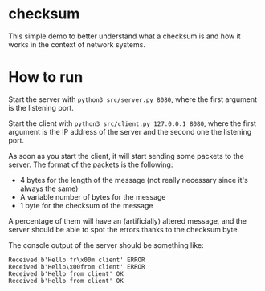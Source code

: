 # checksum
This simple demo to better understand what a checksum is and how it works in the context of network systems.

# How to run
Start the server with `python3 src/server.py 8080`, where the first argument is the listening port.

Start the client with `python3 src/client.py 127.0.0.1 8080`, where the first argument is the IP address of the server and the second
one the listening port.

As soon as you start the client, it will start sending some packets to the server.
The format of the packets is the following:
- 4 bytes for the length of the message (not really necessary since it's always the same)
- A variable number of bytes for the message
- 1 byte for the checksum of the message

A percentage of them will have an (artificially) altered message, and the server should be able to spot the errors
thanks to the checksum byte.

The console output of the server should be something like:
```
Received b'Hello fr\x00m client' ERROR
Received b'Hello\x00from client' ERROR
Received b'Hello from client' OK
Received b'Hello from client' OK
```
